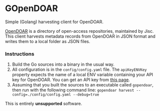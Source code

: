 # GOpenDOAR
Simple (Golang) harvesting client for OpenDOAR.

[OpenDOAR](https://v2.sherpa.ac.uk/opendoar/) is a directory of open-access repositories, maintained by Jisc. This client harvests metadata records from OpenDOAR in JSON format and writes them to a local folder as JSON files. 

### Instructions

1. Build the Go sources into a binary in the usual way.
2. All configuration is in the `config/config.yaml` file. The `apiKeyENVKey` property expects the name of a local ENV variable containing your API key for OpenDOAR. You can get an API key from [this page](https://v2.sherpa.ac.uk/api/). 
3. Assuming that you built the sources to an executable called `gopendoar`, then run with the following command line: `gopendoar harvest --config=./config/config.yaml --debug=true`

This is entirely **unsupported** software.